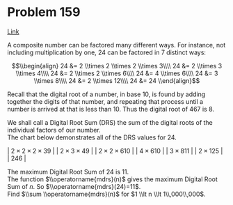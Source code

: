 # Problem 159

[Link](https://projecteuler.net/problem=159)

A composite number can be factored many different ways. For instance, not including multiplication by one, $24$ can be factored in $7$ distinct ways:

$$\\begin{align} 24 &= 2 \\times 2 \\times 2 \\times 3\\\\ 24 &= 2 \\times 3 \\times 4\\\\ 24 &= 2 \\times 2 \\times 6\\\\ 24 &= 4 \\times 6\\\\ 24 &= 3 \\times 8\\\\ 24 &= 2 \\times 12\\\\ 24 &= 24 \\end{align}$$

Recall that the digital root of a number, in base $10$, is found by adding together the digits of that number, and repeating that process until a number is arrived at that is less than $10$. Thus the digital root of $467$ is $8$.

We shall call a Digital Root Sum (DRS) the sum of the digital roots of the individual factors of our number.  
The chart below demonstrates all of the DRS values for $24$.

| $2 \times 2 \times 2 \times 3$$9$ |
| $2 \times 3 \times 4$$9$          |
| $2 \times 2 \times 6$$10$         |
| $4 \times 6$$10$                  |
| $3 \times 8$$11$                  |
| $2 \times 12$$5$                  |
| $24$$6$                           |

The maximum Digital Root Sum of $24$ is $11$.  
The function $\\operatorname{mdrs}(n)$ gives the maximum Digital Root Sum of $n$. So $\\operatorname{mdrs}(24)=11$.  
Find $\\sum \\operatorname{mdrs}(n)$ for $1 \\lt n \\lt 1\\,000\\,000$.
